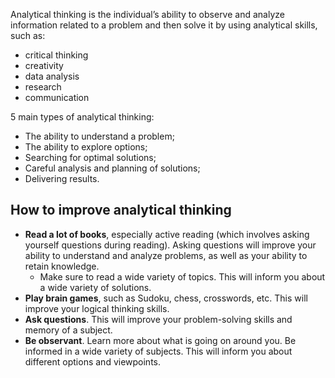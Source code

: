 Analytical thinking is the individual’s ability to observe and analyze information related to a problem and then solve it by using analytical skills, such as:
* critical thinking
* creativity
* data analysis
* research
* communication

5 main types of analytical thinking:

* The ability to understand a problem;
* The ability to explore options;
* Searching for optimal solutions;
* Careful analysis and planning of solutions;
* Delivering results.


## How to improve analytical thinking
* **Read a lot of books**, especially active reading (which involves asking yourself questions during reading). Asking questions will improve your ability to understand and analyze problems, as well as your ability to retain knowledge.
  * Make sure to read a wide variety of topics. This will inform you about a wide variety of solutions.
* **Play brain games**, such as Sudoku, chess, crosswords, etc. This will improve your logical thinking skills.
* **Ask questions**. This will improve your problem-solving skills and memory of a subject.
* **Be observant**. Learn more about what is going on around you. Be informed in a wide variety of subjects. This will inform you about different options and viewpoints.
